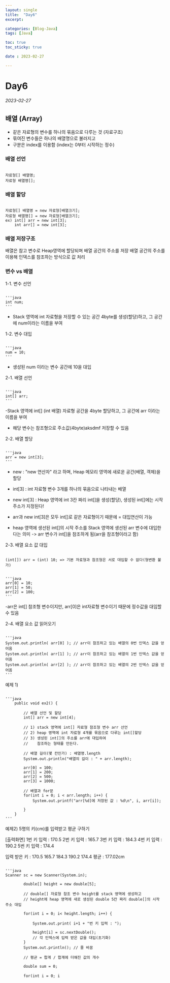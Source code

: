 ```yaml
---
layout: single
title:  "Day6"
excerpt: 

categories: [Blog-Java]
tags: [Java]

toc: true
toc_sticky: true

date : 2023-02-27

---
```


# Day6
###### 2023-02-27

## 배열 (Array)

* 같은 자료형의 변수를 하나의 묶음으로 다루는 것 (자료구조)
* 묶여진 변수들은 하나의 배열명으로 불러지고 
* 구분은 index를 이용함 (index는 0부터 시작하는 정수)

### 배열 선언 
<pre><code>
자료형[] 배열명;
자료형 배열명[];
</code></pre>

### 배열 할당
<pre><code>
자료형[] 배열명 = new 자료형[배열크기];
자료형 배열명[] = new 자료형[배열크기];
ex) int[] arr = new int[3];
    int arr[] = new int[3];
</code></pre>

### 배열 저장구조 
배열은 참고 변수로 Heap영역에 할당되며 배열 공간의 주소를 저장 
배열 공간의 주소를 이용해 인덱스를 참조하는 방식으로 값 처리 


### 변수 vs 배열

1-1. 변수 선언
<pre><code>
'''java
int num;
'''
</code></pre>
- Stack 영역에 int 자료형을 저장할 수 있는 공간 4byte를 생성(할당)하고, 그 공간에 num이라는 이름을 부여

1-2. 변수 대입
<pre><code>
'''java
num = 10;
'''
</code></pre>
- 생성된 num 이라는 변수 공간에 10을 대입 

2-1. 배열 선언
<pre><code>
'''java
int[] arr;
'''
</code></pre>
-Stack 영역에 int[] (int 배열) 자료형 공간을 4byte 할당하고, 그 공간에 arr 이라는 이름을 부여 
- 해당 변수는 참조형으로 주소값(4byte)aksdmf 저장할 수 있음

2-2. 배열 할당 
<pre><code>
'''java
arr = new int[3];
'''
</code></pre>
* new : "new 연산자" 라고 하며, Heap 메모리 영역에 새로운 공간(배열, 객체)을 할당
* int[3] : int 자료형 변수 3개를 하나의 묶음으로 나타내는 배열 
* new int[3] : Heap 영역에 int 3칸 짜리 int[]을 생성(할당), 생성된 int[]에는 시작 주소가 지정된다!
* arr과 new int[3]은 모두 int[]로 같은 자료형이기 때문에 = 대입연산이 가능

* heap 영역에 생선된 int[]의 시작 주소를 Stack 영역에 생선된 arr 변수에 대입한다는 의미
  -> arr 변수가 int[]을 참조하게 됨(arr을 참조형이라고 함)
  
2-3. 배열 요소 값 대입
<pre><code>
(int[]) arr = (int) 10; => 기본 자료형과 참조형은 서로 대입할 수 없다(형변환 불가) 
</code></pre>

<pre><code>
'''java
arr[0] = 10;
arr[1] = 50;
arr[2] = 100;
'''
</code></pre>
-arr은 int[] 참조형 변수이지만, arr[0]은 int자료형 변수이기 때문에 정수값을 대임할 수 있음 

2-4. 배열 요소 값 읽어오기
<pre><code>
'''java
System.out.println( arr[0] ); // arr이 참조하고 있는 배열의 0번 인덱스 값을 얻어옴
System.out.println( arr[1] ); // arr이 참조하고 있는 배열의 1번 인덱스 값을 얻어옴
System.out.println( arr[2] ); // arr이 참조하고 있는 배열의 2번 인덱스 값을 얻어옴
'''
</code></pre>

예제 1)
<pre><code>
'''java
	public void ex2() {
		
		// 배열 선언 및 할당
		int[] arr = new int[4];
		
		// 1) stack 영역에 int[] 자료형 참조형 변수 arr 선언
		// 2) heap 영역에 int 자료형 4개를 묶음으로 다루는 int[]할당
		// 3) 생성된 int[]의 주소를 arr에 대입하여 
		//	  참조하는 형태를 만든다.
		
		// 배열 길이(몇 칸인가) : 배열명.length
		System.out.println("배열의 길이 : " + arr.length);
		
		arr[0] = 100;
		arr[1] = 200;
		arr[2] = 500;
		arr[3] = 1000;
		
		// 배열과 for문
		for(int i = 0; i < arr.length; i++) {
			System.out.printf("arr[%d]에 저장된 값 : %d\n", i, arr[i]);
			
		}
	}
'''
</code></pre>
      
  예제2) 5명의 키(cm)를 입력받고 평균 구하기 
 
  [출력화면]
  1번 키 입력 : 170.5
  2번 키 입력 : 165.7
  3번 키 입력 : 184.3
  4번 키 입력 : 190.2
  5번 키 입력 : 174.4

  입력 받은 키 : 170.5  165.7  184.3  190.2  174.4
  평균 : 177.02cm

<pre><code>
'''java
Scanner sc = new Scanner(System.in);
		
		double[] height = new double[5];
		
		// double[] 자료형 참조 변수 height를 stack 영역에 생성하고 
		// height에 heap 영역에 새로 생성된 double 5칸 짜리 double[]의 시작 주소 대입
		
		for(int i = 0; i< height.length; i++) {
			
			System.out.print( i+1 + "번 키 입력 : ");
			
			height[i] = sc.nextDouble();
			// 각 인덱스에 입력 받은 값을 대입(초기화)
		}
		System.out.println(); // 줄 바꿈
		
		// 평균 = 합계 / 합계에 더해진 값의 개수 
		
		double sum = 0;
		
		for(int i = 0; i<height.length; i++) {
			System.out.print(height[i] + "  ");
			
			sum += height[i]; // 배열에 저장된 값을 sum에 누적
			
		}
		
		System.out.printf("\n평균 : %.2f\n",sum/height.length);
	}
'''
      </pre></code>  



